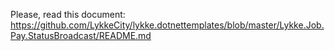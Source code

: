 ﻿
Please, read this document: https://github.com/LykkeCity/lykke.dotnettemplates/blob/master/Lykke.Job.Pay.StatusBroadcast/README.md
